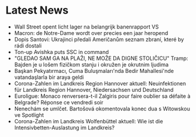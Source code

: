 # Latest News
-  Wall Street opent licht lager na belangrijk banenrapport VS
-  Macron: de Notre-Dame wordt over precies een jaar heropend
-  Dopis Santovi: Ukrajinci předali Američanům seznam zbraní, které by rádi dostali
-  Ton-up Avishka puts SSC in command
-  "GLEDAO SAM GA NA PLAŽI, NE MOŽE DA DIGNE STOLIČICU" Tramp: Bajden je u lošem fizičkom stanju i okružen je okrutnim ljudima
-  Başkan Pekyatırmacı, Cuma Buluşmaları'nda Bedir Mahallesi'nde vatandaşlarla bir araya geldi
-  Corona-Zahlen im Landkreis Region Hannover aktuell: Neuinfektionen für Landkreis Region Hannover, Niedersachsen und Deutschland
-  Euroligue: Monaco renversera-t-il Zalgiris pour faire oublier sa défaite à Belgrade? Réponse ce vendredi soir
-  Nenechám se umlčet. Bartošová okomentovala konec dua s Witowskou ve Spotlight
-  Corona-Zahlen im Landkreis Wolfenbüttel aktuell: Wie ist die Intensivbetten-Auslastung im Landkreis?

